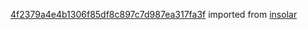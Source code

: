 [4f2379a4e4b1306f85df8c897c7d987ea317fa3f](https://github.com/insolar/insolar/commit/4f2379a4e4b1306f85df8c897c7d987ea317fa3f) imported from [insolar](https://github.com/insolar/insolar)
